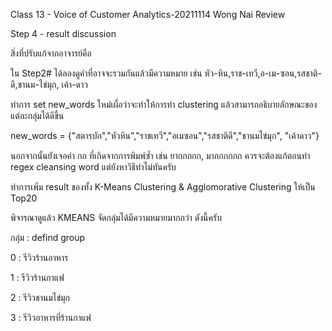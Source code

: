 Class 13 - Voice of Customer Analytics-20211114
Wong Nai Review

Step 4 - result discussion

สิ่งที่ปรับแก้จากอาจารย์คือ

ใน Step2# ได้ลองดูคำที่อาจจะรวมกันแล้วมีความหมาย เช่น หัว-หิน,ราช-เทวี,อ-เม-ซอน,รสชาติ-ดี,ชานม-ไข่มุก, เค้า-ดาว 

ทำการ set new_words ใหม่เผื่อว่าจะทำให้การทำ clustering แล้วสามารถอธิบายลักษณะของแต่ละกลุ่มได้ดีขึ้น

new_words = {"สตารบัก","หัวหิน","ราชเทวี","อเมซอน","รสชาติดี","ชานมไข่มุก", "เค้าดาว"}

นอกจากนั้นยังเจอคำ กก ที่เกิดจากการพิมพ์ซ้ำ เช่น ยากกกกก, มากกกกกก ควรจะต้องแก้ตอนทำ regex cleansing word แต่ยังหาวิธีทำไม่ทันครับ

ทำการเพิ่ม result ของทั้ง K-Means Clustering & Agglomorative Clustering ให้เป็น Top20 

พิจารณาดูแล้ว KMEANS จัดกลุ่มได้มีความหมายมากกว่า ดังนี้ครับ

กลุ่ม :  defind group

0   :   รีวิวร้านอาหาร

1   :   รีวิวร้านกาแฟ

2   :   รีวิวชานมไข่มุก

3   :   รีวิวอาหารที่ร้านกาแฟ
